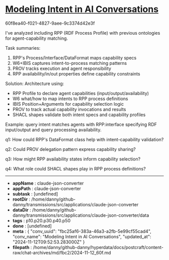 # [Modeling Intent in AI Conversations](https://claude.ai/chat/fbc25af6-383a-46a3-a2fb-5e99cf55cad4)

60f8ea40-f021-4827-9aee-9c3374d42e3f

 I've analyzed including RPP (RDF Process Profile) with previous ontologies for agent-capability matching.

Task summaries:
1. RPP's Process/Interface/DataFormat maps capability specs
2. W6+IBIS captures intent-to-process matching patterns
3. PROV tracks execution and agent responsibility 
4. RPP availability/in/out properties define capability constraints

Solution:
Architecture using:
- RPP Profile to declare agent capabilities (input/output/availability)
- W6 what/how to map intents to RPP process definitions
- IBIS Position+Arguments for capability selection logic
- PROV to track actual capability invocations and results
- SHACL shapes validate both intent specs and capability profiles

Example: query intent matches agents with RPP:interface specifying RDF input/output and query processing availability.

q1: How could RPP's DataFormat class help with intent-capability validation?

q2: Could PROV delegation pattern express capability sharing?

q3: How might RPP availability states inform capability selection?

q4: What role could SHACL shapes play in RPP process definitions?

---

* **appName** : claude-json-converter
* **appPath** : claude-json-converter
* **subtask** : [undefined]
* **rootDir** : /home/danny/github-danny/transmissions/src/applications/claude-json-converter
* **dataDir** : /home/danny/github-danny/transmissions/src/applications/claude-json-converter/data
* **tags** : p10.p20.p30.p40.p50
* **done** : [undefined]
* **meta** : {
  "conv_uuid": "fbc25af6-383a-46a3-a2fb-5e99cf55cad4",
  "conv_name": "Modeling Intent in AI Conversations",
  "updated_at": "2024-11-12T09:52:53.283000Z"
}
* **filepath** : /home/danny/github-danny/hyperdata/docs/postcraft/content-raw/chat-archives/md/fbc2/2024-11-12_60f.md